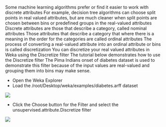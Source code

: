 Some machine learning algorithms prefer or find it easier to work with discrete attributes For
example, decision tree algorithms can choose split points in real valued attributes, but are
much cleaner when split points are chosen between bins or predefined groups in the real-valued
attributes Discrete attributes are those that describe a category, called nominal attributes
Those attributes that describe a category that where there is a meaning in the order for the
categories are called ordinal attributes The process of converting a real-valued attribute into
an ordinal attribute or bins is called discretization
You can discretize your real valued attributes in Weka using the Discretize filter The tutorial
below demonstrates how to use the Discretize filter The Pima Indians onset of diabetes dataset
is used to demonstrate this filter because of the input values are real-valued and grouping them
into bins may make sense.

- Open the Weka Explorer
- Load the /root/Desktop/weka/examples/diabetes.arff dataset


![](https://github.com/fenago/katacoda-scenarios/raw/master/machine-learning-mastery-weka/machine-learning-mastery-weka-chapter-11/steps/images/45.png)

- Click the Choose button for the Filter and select the unsupervised.attribute.Discretize
filter

![](https://github.com/fenago/katacoda-scenarios/raw/master/machine-learning-mastery-weka/machine-learning-mastery-weka-chapter-11/steps/images/46.png)
